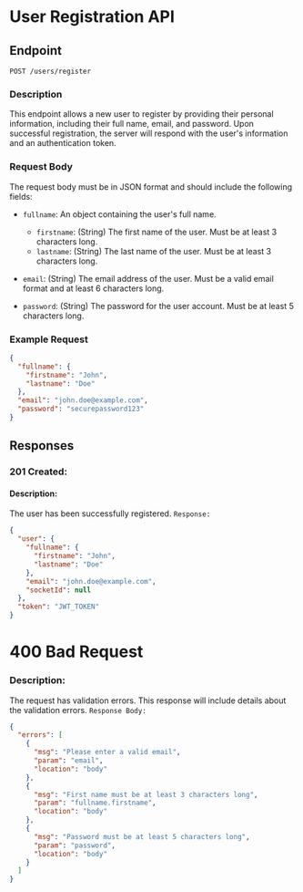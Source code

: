 # User Registration API

## Endpoint
`POST /users/register`

### Description
This endpoint allows a new user to register by providing their personal information, including their full name, email, and password. Upon successful registration, the server will respond with the user's information and an authentication token.

### Request Body
The request body must be in JSON format and should include the following fields:

- `fullname`: An object containing the user's full name.
  - `firstname`: (String) The first name of the user. Must be at least 3 characters long.
  - `lastname`: (String) The last name of the user. Must be at least 3 characters long.
  
- `email`: (String) The email address of the user. Must be a valid email format and at least 6 characters long.
  
- `password`: (String) The password for the user account. Must be at least 5 characters long.

### Example Request
```json
{
  "fullname": {
    "firstname": "John",
    "lastname": "Doe"
  },
  "email": "john.doe@example.com",
  "password": "securepassword123"
}
```


## Responses
### 201 Created:

#### Description: 
The user has been successfully registered.
`Response:`
```json
{
  "user": {
    "fullname": {
      "firstname": "John",
      "lastname": "Doe"
    },
    "email": "john.doe@example.com",
    "socketId": null
  },
  "token": "JWT_TOKEN"
}
```

# 400 Bad Request

### Description: 
The request has validation errors. This response will include details about the validation errors.
`Response Body:`
```json
{
  "errors": [
    {
      "msg": "Please enter a valid email",
      "param": "email",
      "location": "body"
    },
    {
      "msg": "First name must be at least 3 characters long",
      "param": "fullname.firstname",
      "location": "body"
    },
    {
      "msg": "Password must be at least 5 characters long",
      "param": "password",
      "location": "body"
    }
  ]
}
```